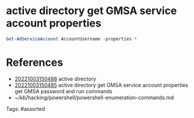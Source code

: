 # active directory get GMSA service account properties
```powershell
Get-AdServiceAccount AccountUsername -properties *
```

# References
- [20221003150488](/zet/20221003150488/) active directory
- [20221003150485](/zet/20221003150485/) active directory get GMSA service account properties get GMSA password and run commands
- ~/kb/hacking/powershell/powershell-enumeration-commands.md

Tags:
    #assorted

